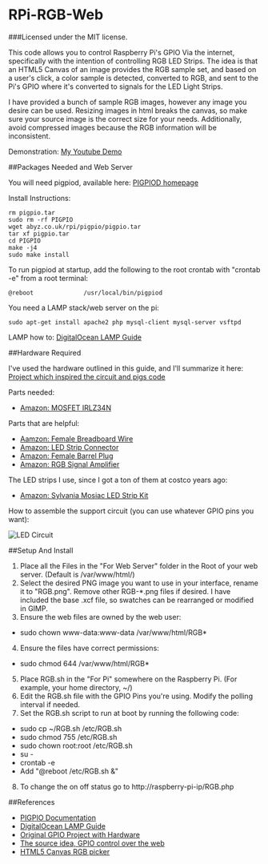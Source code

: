 RPi-RGB-Web
======================================
###Licensed under the MIT license.

This code allows you to control Raspberry Pi's GPIO Via the internet, specifically with the intention of controlling RGB LED Strips.  The idea is that an HTML5 Canvas of an image provides the RGB sample set, and based on a user's click, a color sample is detected, converted to RGB, and sent to the Pi's GPIO where it's converted to signals for the LED Light Strips.

I have provided a bunch of sample RGB images, however any image you desire can be used.  Resizing images in html breaks the canvas, so make sure your source image is the correct size for your needs.  Additionally, avoid compressed images because the RGB information will be inconsistent.

Demonstration: [My Youtube Demo](https://www.youtube.com/watch?v=0ZzMoECYPew)

##Packages Needed and Web Server

You will need pigpiod, available here: [PIGPIOD homepage](http://abyz.co.uk/rpi/pigpio/index.html)

Install Instructions:

    rm pigpio.tar
    sudo rm -rf PIGPIO
    wget abyz.co.uk/rpi/pigpio/pigpio.tar
    tar xf pigpio.tar
    cd PIGPIO
    make -j4
    sudo make install
    
To run pigpiod at startup, add the following to the root crontab with "crontab -e" from a root terminal:

    @reboot              /usr/local/bin/pigpiod

You need a LAMP stack/web server on the pi:

    sudo apt-get install apache2 php mysql-client mysql-server vsftpd

LAMP how to: [DigitalOcean LAMP Guide](https://www.digitalocean.com/community/tutorials/how-to-install-linux-apache-mysql-php-lamp-stack-on-debian)

##Hardware Required

I've used the hardware outlined in this guide, and I'll summarize it here: [Project which inspired the circuit and pigs code](https://dordnung.de/raspberrypi-ledstrip/)

Parts needed:

* [Amazon: MOSFET IRLZ34N](https://www.amazon.com/MAJOR-BRANDS-MOSFET-IRLZ34N-TO-220ABN-CHANNEL/dp/B00CHTJOSG)

Parts that are helpful:

* [Aamzon: Female Breadboard Wire](https://www.amazon.com/Elegoo-120pcs-Multicolored-Breadboard-arduino/dp/B01EV70C78/ref=sr_1_2?ie=UTF8&qid=1474174642&sr=8-2)
* [Amazon: LED Strip Connector](https://www.amazon.com/ZITRADES-Light-Strips-Female-Connector/dp/B00D0Y8SG6/ref=sr_1_7?ie=UTF8&qid=1474175095&sr=8-7)
* [Amazon: Female Barrel Plug](https://www.amazon.com/gp/product/B01G6EAZOO/ref=oh_aui_detailpage_o03_s00?ie=UTF8&psc=1)
* [Amazon: RGB Signal Amplifier](https://www.amazon.com/gp/product/B00E4JQDKE/ref=ppx_od_dt_b_asin_title_s00?ie=UTF8&psc=1)

The LED strips I use, since I got a ton of them at costco years ago:

* [Amazon: Sylvania Mosiac LED Strip Kit](https://www.amazon.com/Sylvania-72350-Flexible-Mosaic-Starter/dp/B00PWXNVRO)
    
How to assemble the support circuit (you can use whatever GPIO pins you want):

![LED Circuit](https://dordnung.de/raspberrypi-ledstrip/img/rgb/pi_4.jpg?ver=1.0)

##Setup And Install

1. Place all the Files in the "For Web Server" folder in the Root of your web server. (Default is /var/www/html/)
2. Select the desired PNG image you want to use in your interface, rename it to "RGB.png".  Remove other RGB-*.png files if desired.  I have included the base .xcf file, so swatches can be rearranged or modified in GIMP.
3. Ensure the web files are owned by the web user: 
  * sudo chown www-data:www-data /var/www/html/RGB*
4. Ensure the files have correct permissions: 
  * sudo chmod 644 /var/www/html/RGB*
5. Place RGB.sh in the "For Pi" somewhere on the Raspberry Pi. (For example, your home directory, ~/)
6. Edit the RGB.sh file with the GPIO Pins you're using.  Modify the polling interval if needed.
7. Set the RGB.sh script to run at boot by running the following code:
  * sudo cp ~/RGB.sh /etc/RGB.sh
  * sudo chmod 755 /etc/RGB.sh
  * sudo chown root:root /etc/RGB.sh
  * su - 
  * crontab -e
  * Add "@reboot	/etc/RGB.sh &"
8. To change the on off status go to http://raspberry-pi-ip/RGB.php

##References

* [PIGPIO Documentation](http://abyz.co.uk/rpi/pigpio/index.html)
* [DigitalOcean LAMP Guide](https://www.digitalocean.com/community/tutorials/how-to-install-linux-apache-mysql-php-lamp-stack-on-debian)
* [Original GPIO Project with Hardware](http://popoklopsi.github.io/RaspberryPi-LedStrip/#!/)
* [The source idea, GPIO control over the web](https://github.com/vlee489/Controlling-Raspberry-Pi-GPIO-on-off-over-the-internet)
* [HTML5 Canvas RGB picker](http://ravingroo.com/decoded/download-html5-canvas-hex-rgb-color-picker.php)
